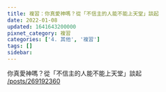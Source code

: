 ```yaml
---
title: 複習：你真愛神嗎？從「不信主的人能不能上天堂」談起
date: 2022-01-08
updated: 1641643200000
pixnet_category: 複習
categories: ['4. 其他', '複習']
tags: []
sidebar: 
---
```


<p>你真愛神嗎？從「不信主的人能不能上天堂」談起<br/>
<a href="/posts/269192360" target="_blank">/posts/269192360</a></p>
<p> </p>
